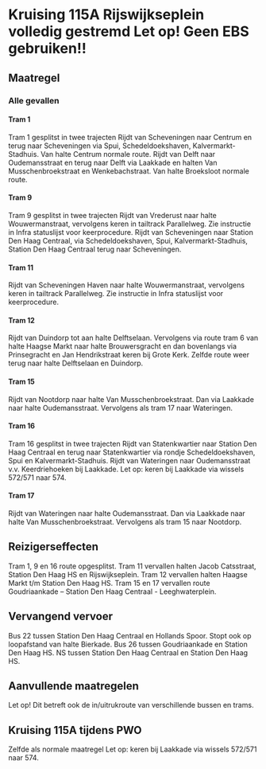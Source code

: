 # Kruising 115A Rijswijkseplein volledig gestremd    Let op! Geen EBS gebruiken!! 
## Maatregel
### Alle gevallen

#### Tram 1
Tram 1 gesplitst in twee trajecten 
Rijdt van Scheveningen naar Centrum en terug naar Scheveningen via Spui, Schedeldoekshaven, Kalvermarkt-Stadhuis. Van halte Centrum normale route. Rijdt van Delft naar Oudemansstraat en terug naar Delft via Laakkade en halten Van Musschenbroekstraat en Wenkebachstraat. Van halte Broeksloot normale route.

#### Tram 9
Tram 9 gesplitst in twee trajecten
Rijdt van Vrederust naar halte Wouwermanstraat, vervolgens keren in tailtrack Parallelweg. Zie instructie in Infra statuslijst voor keerprocedure.
Rijdt van Scheveningen naar Station Den Haag Centraal, via Schedeldoekshaven, Spui, Kalvermarkt-Stadhuis, Station Den Haag Centraal terug naar Scheveningen.

#### Tram 11 
Rijdt van Scheveningen Haven naar halte Wouwermanstraat, vervolgens keren in tailtrack Parallelweg. Zie instructie in Infra statuslijst voor keerprocedure.

#### Tram 12 
Rijdt van Duindorp tot aan halte Delftselaan. Vervolgens via route tram 6 van halte Haagse Markt naar halte Brouwersgracht en dan bovenlangs via Prinsegracht en Jan Hendrikstraat keren bij Grote Kerk. Zelfde route weer terug naar halte Delftselaan en Duindorp.

#### Tram 15 
Rijdt van Nootdorp naar halte Van Musschenbroekstraat. Dan via Laakkade naar halte Oudemansstraat. Vervolgens als tram 17 naar Wateringen.

#### Tram 16 
Tram 16 gesplitst in twee trajecten
Rijdt van Statenkwartier naar Station Den Haag Centraal en terug naar Statenkwartier via rondje Schedeldoekshaven, Spui en Kalvermarkt-Stadhuis.
Rijdt van Wateringen naar Oudemansstraat v.v. Keerdriehoeken bij Laakkade. Let op: keren bij Laakkade via wissels 572/571 naar 574.

#### Tram 17 
Rijdt van Wateringen naar halte Oudemansstraat. Dan via Laakkade naar halte Van Musschenbroekstraat. Vervolgens als tram 15 naar Nootdorp.

## Reizigerseffecten
Tram 1, 9 en 16 route opgesplitst.
Tram 11 vervallen halten Jacob Catsstraat, Station Den Haag HS en Rijswijkseplein.
Tram 12 vervallen halten Haagse Markt t/m Station Den Haag HS.
Tram 15 en 17 vervallen route Goudriaankade – Station Den Haag Centraal - Leeghwaterplein.

## Vervangend vervoer
Bus 22 tussen Station Den Haag Centraal en Hollands Spoor. Stopt ook op loopafstand van halte Bierkade.
Bus 26 tussen Goudriaankade en Station Den Haag HS.
NS tussen Station Den Haag Centraal en Station Den Haag HS.

## Aanvullende maatregelen
Let op! Dit betreft ook de in/uitrukroute van verschillende bussen en trams. 

## Kruising 115A tijdens PWO
Zelfde als normale maatregel
Let op: keren bij Laakkade via wissels 572/571 naar 574.
